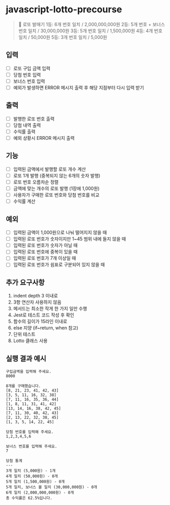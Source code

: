 # javascript-lotto-precourse

> 🎱 로또 발매기
1등: 6개 번호 일치 / 2,000,000,000원
2등: 5개 번호 + 보너스 번호 일치 / 30,000,000원
3등: 5개 번호 일치 / 1,500,000원
4등: 4개 번호 일치 / 50,000원
5등: 3개 번호 일치 / 5,000원

## 입력
- [ ] 로또 구입 금액 입력
- [ ] 당첨 번호 입력
- [ ] 보너스 번호 입력
- [ ] 예외가 발생하면 ERROR 메시지 출력 후 해당 지점부터 다시 입력 받기

## 출력
- [ ] 발행한 로또 번호 출력
- [ ] 당첨 내역 출력
- [ ] 수익률 출력
- [ ] 예외 상황시 ERROR 메시지 출력

## 기능
- [ ] 입력된 금액에서 발행할 로또 개수 계산
- [ ] 로또 1개 발행 (중복되지 않는 6개의 숫자 발행)
- [ ] 로또 번호 오름차순 정렬
- [ ] 금액에 맞는 개수의 로또 발행 (1장에 1,000원)
- [ ] 사용자가 구매한 로또 번호와 당첨 번호를 비교
- [ ] 수익률 계산

## 예외
- [ ] 입력된 금액이 1,000원으로 나눠 떨어지지 않을 때
- [ ] 입력된 로또 번호가 숫자이지만 1~45 범위 내에 들지 않을 때
- [ ] 입력된 로또 번호가 숫자가 아닐 때
- [ ] 입력된 로또 번호에 중복이 있을 때
- [ ] 입력된 로또 번호가 7개 이상일 때
- [ ] 입력된 로또 번호가 쉼표로 구분되어 있지 않을 때

## 추가 요구사항
1. indent depth 3 이내로
2. 3항 연산자 사용하지 않음
3. 메서드는 최소한 작게 한 가지 일만 수행
4. Jest로 테스트 코드 작성 후 확인
5. 함수의 길이가 15라인 이내로
6. else 지양 (if~return, when 참고)
7. 단위 테스트
8. Lotto 클래스 사용

## 실행 결과 예시
```
구입금액을 입력해 주세요.
8000

8개를 구매했습니다.
[8, 21, 23, 41, 42, 43] 
[3, 5, 11, 16, 32, 38] 
[7, 11, 16, 35, 36, 44] 
[1, 8, 11, 31, 41, 42] 
[13, 14, 16, 38, 42, 45] 
[7, 11, 30, 40, 42, 43] 
[2, 13, 22, 32, 38, 45] 
[1, 3, 5, 14, 22, 45]

당첨 번호를 입력해 주세요.
1,2,3,4,5,6

보너스 번호를 입력해 주세요.
7

당첨 통계
---
3개 일치 (5,000원) - 1개
4개 일치 (50,000원) - 0개
5개 일치 (1,500,000원) - 0개
5개 일치, 보너스 볼 일치 (30,000,000원) - 0개
6개 일치 (2,000,000,000원) - 0개
총 수익률은 62.5%입니다.
```
